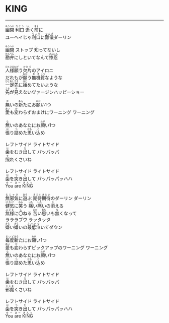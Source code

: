 # KING
---
<lyric>
<ruby>幽閉<rt>ゆうへい</rt></ruby> <ruby>利口<rt>りこう</rt></ruby> <ruby>逝<rt>い</rt></ruby>く<ruby>前<rt>まえ</rt></ruby>に<br/>&#13;
ユーヘイじゃ<ruby>利口<rt>りこう</rt></ruby>に<ruby>難儀<rt>なんぎ</rt></ruby>ダーリン<br/>&#13;
<br/>&#13;
<ruby>幽閉<rt>ゆうへい</rt></ruby> ストップ <ruby>知<rt>し</rt></ruby>ってないし<br/>&#13;
<ruby>勘弁<rt>かんべん</rt></ruby>にしといてなんて<ruby>惨忍<rt>ざんにん</rt></ruby><br/>&#13;
<br/>&#13;
<ruby>人様<rt>ひとさま</rt></ruby><ruby>願<rt>ねが</rt></ruby>う<ruby>欠片<rt>かけら</rt></ruby>のアイロニ<br/>&#13;
だれもが<ruby>願<rt>ねが</rt></ruby>う<ruby>無機<rt>むき</rt></ruby><ruby>質<rt>しつ</rt></ruby>なような<br/>&#13;
<ruby>一足<rt>ひとあし</rt></ruby><ruby>先<rt>さき</rt></ruby>に<ruby>始<rt>はじ</rt></ruby>めてたいような<br/>&#13;
<ruby>先<rt>さき</rt></ruby>が<ruby>見<rt>み</rt></ruby>えないヴァージンハッピーショー<br/>&#13;
<br/>&#13;
<ruby>無<rt>な</rt></ruby>いの<ruby>新<rt>あら</rt></ruby>たにお<ruby>願<rt>ねが</rt></ruby>い1つ<br/>&#13;
<ruby>愛<rt>あい</rt></ruby>も<ruby>変<rt>か</rt></ruby>わらずおまけにワーニング ワーニング<br/>&#13;
<br/>&#13;
<ruby>無<rt>な</rt></ruby>いのあなたにお<ruby>願<rt>ねが</rt></ruby>い1つ<br/>&#13;
<ruby>張<rt>は</rt></ruby>り<ruby>詰<rt>つ</rt></ruby>めた<ruby>思<rt>おも</rt></ruby>い<ruby>込<rt>こ</rt></ruby>め<br/>&#13;
<br/>&#13;
レフトサイド ライトサイド<br/>&#13;
<ruby>歯<rt>は</rt></ruby>をむき<ruby>出<rt>だ</rt></ruby>して パッパッパ<br/>&#13;
<ruby>照<rt>て</rt></ruby>れくさいね<br/>&#13;
<br/>&#13;
レフトサイド ライトサイド<br/>&#13;
<ruby>歯<rt>は</rt></ruby>を<ruby>突<rt>つ</rt></ruby>き<ruby>出<rt>だ</rt></ruby>して パッパッパッハハ<br/>&#13;
<ruby>You<rt>ゆー</rt></ruby> <ruby>are<rt>あー</rt></ruby> <ruby>KING<rt>きんぐ</rt></ruby><br/>&#13;
<br/>&#13;
<ruby>無邪気<rt>むじゃき</rt></ruby>に<ruby>遊<rt>あそ</rt></ruby>ぶ <ruby>期待<rt>きたい</rt></ruby><ruby>期待<rt>きたい</rt></ruby>のダーリン ダーリン<br/>&#13;
<ruby>健気<rt>けなげ</rt></ruby>に<ruby>笑<rt>わら</rt></ruby>う <ruby>痛<rt>いた</rt></ruby>い<ruby>痛<rt>いた</rt></ruby>いの<ruby>消<rt>き</rt></ruby>える<br/>&#13;
<ruby>無様<rt>ぶざま</rt></ruby>に<ruby>〇<rt>し</rt></ruby>ねる <ruby>苦<rt>にが</rt></ruby>い<ruby>思<rt>おも</rt></ruby>いも<ruby>無<rt>な</rt></ruby>くなって<br/>&#13;
ラララブウ ラッタッタ<br/>&#13;
<ruby>嫌<rt>きら</rt></ruby>い<ruby>嫌<rt>きら</rt></ruby>いの<ruby>最低<rt>さいてい</rt></ruby><ruby>泣<rt>な</rt></ruby>いてダウン<br/>&#13;
<br/>&#13;
<ruby>毎度<rt>まいど</rt></ruby><ruby>新<rt>あら</rt></ruby>たにお<ruby>願<rt>ねが</rt></ruby>い1つ<br/>&#13;
<ruby>愛<rt>あい</rt></ruby>も<ruby>変<rt>か</rt></ruby>わらずピックアップのワーニング ワーニング<br/>&#13;
<ruby>無<rt>な</rt></ruby>いのあなたにお<ruby>願<rt>ねが</rt></ruby>い1つ<br/>&#13;
<ruby>張<rt>は</rt></ruby>り<ruby>詰<rt>つ</rt></ruby>めた<ruby>思<rt>おも</rt></ruby>い<ruby>込<rt>こ</rt></ruby>め<br/>&#13;
<br/>&#13;
レフトサイド ライトサイド<br/>&#13;
<ruby>歯<rt>は</rt></ruby>をむき<ruby>出<rt>だ</rt></ruby>して パッパッパ<br/>&#13;
<ruby>邪魔<rt>じゃま</rt></ruby>くさいね<br/>&#13;
<br/>&#13;
レフトサイド ライトサイド<br/>&#13;
<ruby>歯<rt>は</rt></ruby>を<ruby>突<rt>つ</rt></ruby>き<ruby>出<rt>だ</rt></ruby>して パッパッパッハハ<br/>&#13;
<ruby>You<rt>ゆー</rt></ruby> <ruby>are<rt>あー</rt></ruby> <ruby>KING<rt>きんぐ</rt></ruby><br/>&#13;
</lyric>

